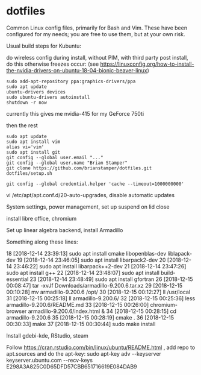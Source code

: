 dotfiles
========

Common Linux config files, primarily for Bash and Vim. These have been configured for my needs; you are free to use them, but at your own risk.

Usual build steps for Kubuntu:

do wireless config during install, without PIM, with third party
post install, do this otherwise freezes occur:
(see https://linuxconfig.org/how-to-install-the-nvidia-drivers-on-ubuntu-18-04-bionic-beaver-linux)

    sudo add-apt-repository ppa:graphics-drivers/ppa
    sudo apt update
    ubuntu-drivers devices
    sudo ubuntu-drivers autoinstall
    shutdown -r now

currently this gives me nvidia-415 for my GeForce 750ti

then the rest

    sudo apt update
    sudo apt install vim
    alias vi='vim'
    sudo apt install git
    git config --global user.email "..."
    git config --global user.name "Brian Stamper"
    git clone https://github.com/brianstamper/dotfiles.git
    dotfiles/setup.sh
    
    git config --global credential.helper 'cache --timeout=1000000000'

vi /etc/apt/apt.conf.d/20-auto-upgrades, disable automatic updates

System settings, power management, set up suspend on lid close

install libre office, chromium


Set up linear algebra backend, install Armadillo

Something along these lines:


   18  [2018-12-14 23:39:13] sudo apt install cmake libopenblas-dev liblapack-dev
   19  [2018-12-14 23:46:05] sudo apt install libarpack2-dev
   20  [2018-12-14 23:46:22] sudo apt install libarpack++2-dev
   21  [2018-12-14 23:47:26] sudo apt install g++
   22  [2018-12-14 23:48:07] sudo apt install build-essential
   23  [2018-12-14 23:48:49] sudo apt install gfortran
   26  [2018-12-15 00:08:47] tar -xvJf Downloads/armadillo-9.200.6.tar.xz 
   29  [2018-12-15 00:10:28] mv armadillo-9.200.6 /opt/
   30  [2018-12-15 00:12:27] ll /usr/local
   31  [2018-12-15 00:25:18] ll armadillo-9.200.6/
   32  [2018-12-15 00:25:36] less armadillo-9.200.6/README.md 
   33  [2018-12-15 00:26:00] chromium-browser armadillo-9.200.6/index.html &
   34  [2018-12-15 00:28:15] cd armadillo-9.200.6
   35  [2018-12-15 00:28:19] cmake .
   36  [2018-12-15 00:30:33] make
   37  [2018-12-15 00:30:44] sudo make install

Install gdebi-kde, RStudio, steam

Follow https://cran.rstudio.com/bin/linux/ubuntu/README.html , add repo to apt.sources
and do the apt-key: sudo apt-key adv --keyserver keyserver.ubuntu.com --recv-keys E298A3A825C0D65DFD57CBB651716619E084DAB9


   
   
   
